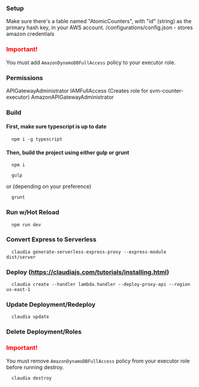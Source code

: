### Setup
  Make sure there's a table named "AtomicCounters", with "id" (string) as the primary hash key, in your AWS account.
  /configurations/config.json - stores amazon credentials

### **<span style="color: red">Important!</span>**
  You must add `AmazonDynamoDBFullAccess` policy to your executor role.

### Permissions
  APIGatewayAdministrator
  IAMFullAccess (Creates role for svm-counter-executor)
  AmazonAPIGatewayAdministrator

### Build
#### First, make sure typescript is up to date
```
  npm i -g typescript
```

#### Then, build the project using either gulp or grunt
```
  npm i
```

```
  gulp
```

  or (depending on your preference)

```
  grunt
```

### Run w/Hot Reload
```
  npm run dev
```

### Convert Express to Serverless
```
  claudia generate-serverless-express-proxy --express-module dist/server
```

### Deploy (https://claudiajs.com/tutorials/installing.html)
```
  claudia create --handler lambda.handler --deploy-proxy-api --region us-east-1
```

### Update Deployment/Redeploy
``` 
  claudia update 
```

### Delete Deployment/Roles
### **<span style="color: red">Important!</span>**
  You must remove `AmazonDynamoDBFullAccess` policy from your executor role before running destroy.
```
  claudia destroy
```
